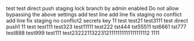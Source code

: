 test
test
direct push staging lock branch  by admin
enabled Do not allow bypassing the above settings
add test line
add line fix staging no conflict
add line fix staging no conflict2
secrets key 11
test
test21
test3111
test direct push1
11
test
test111
test323
test11111
test222
tst444
tst55511
tst6661
tst777
test888
test999
test111
test23222113223121111111111111111112
1111